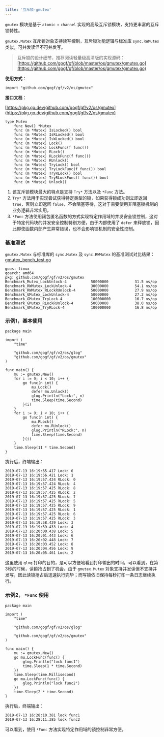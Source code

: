 ```yaml
---
title: '互斥锁-gmutex'
---
```


`gmutex` 模块是基于 `atomic` \+ `channel` 实现的高级互斥锁模块，支持更丰富的互斥锁特性。

`gmutex.Mutex` 互斥锁对象支持读写控制，互斥锁功能逻辑与标准库 `sync.RWMutex` 类似，可并发读但不可并发写。

> 互斥锁的设计细节，推荐阅读轻量级高清版的实现源码： [https://github.com/gogf/gf/blob/master/os/gmutex/gmutex.go](https://github.com/gogf/gf/blob/master/os/gmutex/gmutex.go)

**使用方式**：

```
import "github.com/gogf/gf/v2/os/gmutex"
```

**接口文档**：

[https://pkg.go.dev/github.com/gogf/gf/v2/os/gmutex](https://pkg.go.dev/github.com/gogf/gf/v2/os/gmutex)

```
type Mutex
    func New() *Mutex
    func (m *Mutex) IsLocked() bool
    func (m *Mutex) IsRLocked() bool
    func (m *Mutex) IsWLocked() bool
    func (m *Mutex) Lock()
    func (m *Mutex) LockFunc(f func())
    func (m *Mutex) RLock()
    func (m *Mutex) RLockFunc(f func())
    func (m *Mutex) RUnlock()
    func (m *Mutex) TryLock() bool
    func (m *Mutex) TryLockFunc(f func()) bool
    func (m *Mutex) TryRLock() bool
    func (m *Mutex) TryRLockFunc(f func()) bool
    func (m *Mutex) Unlock()
```

1. 该互斥锁模块最大的特点是支持 `Try*` 方法以及 `*Func` 方法。
2. `Try*` 方法用于实现尝试获得特定类型的锁，如果获得锁成功则立即返回 `true`，否则立即返回 `false`，不会阻塞等待，这对于需要使用非阻塞锁机制的业务逻辑非常实用。
3. `*Func` 方法使用闭包匿名函数的方式实现特定作用域的并发安全锁控制，这对于特定代码块的并发安全控制特别方便，由于内部使用了 `defer` 来释放锁，因此即使函数内部产生异常错误，也不会影响锁机制的安全性控制。

### 基准测试

`gmutex.Mutex` 与标准库的 `sync.Mutex` 及 `sync.RWMutex` 的基准测试对比结果： [gmutex\_bench\_test.go](https://github.com/gogf/gf/v2/blob/master/os/gmutex/gmutex_bench_test.go)

```
goos: linux
goarch: amd64
pkg: github.com/gogf/gf/v2/os/gmutex
Benchmark_Mutex_LockUnlock-4           50000000            31.5 ns/op
Benchmark_RWMutex_LockUnlock-4         30000000            54.1 ns/op
Benchmark_RWMutex_RLockRUnlock-4       50000000            27.9 ns/op
Benchmark_GMutex_LockUnlock-4          50000000            27.2 ns/op
Benchmark_GMutex_TryLock-4             100000000           16.7 ns/op
Benchmark_GMutex_RLockRUnlock-4        50000000            38.0 ns/op
Benchmark_GMutex_TryRLock-4            100000000           16.8 ns/op
```

### 示例1，基本使用

```
package main

import (
    "time"

    "github.com/gogf/gf/v2/os/glog"
    "github.com/gogf/gf/v2/os/gmutex"
)

func main() {
    mu := gmutex.New()
    for i := 0; i < 10; i++ {
        go func(n int) {
            mu.Lock()
            defer mu.Unlock()
            glog.Println("Lock:", n)
            time.Sleep(time.Second)
        }(i)
    }
    for i := 0; i < 10; i++ {
        go func(n int) {
            mu.RLock()
            defer mu.RUnlock()
            glog.Println("RLock:", n)
            time.Sleep(time.Second)
        }(i)
    }
    time.Sleep(11 * time.Second)
}
```

执行后，终端输出：

```
2019-07-13 16:19:55.417 Lock: 0
2019-07-13 16:19:56.421 Lock: 1
2019-07-13 16:19:57.424 RLock: 0
2019-07-13 16:19:57.424 RLock: 4
2019-07-13 16:19:57.425 RLock: 8
2019-07-13 16:19:57.425 RLock: 2
2019-07-13 16:19:57.425 RLock: 7
2019-07-13 16:19:57.425 RLock: 5
2019-07-13 16:19:57.425 RLock: 9
2019-07-13 16:19:57.425 RLock: 1
2019-07-13 16:19:57.425 RLock: 6
2019-07-13 16:19:57.425 RLock: 3
2019-07-13 16:19:58.429 Lock: 3
2019-07-13 16:19:59.433 Lock: 4
2019-07-13 16:20:00.438 Lock: 5
2019-07-13 16:20:01.443 Lock: 6
2019-07-13 16:20:02.448 Lock: 7
2019-07-13 16:20:03.452 Lock: 8
2019-07-13 16:20:04.456 Lock: 9
2019-07-13 16:20:05.461 Lock: 2
```

这里使用 `glog` 打印的目的，是可以方便地看到打印输出的时间。可以看到，在第3秒的时候，读锁抢占到了机会，由于 `gmutex.Mutex` 对象支持并发读但不支持并发写，因此读锁抢占后迅速执行完毕；而写锁依旧保持每秒打印一条日志继续执行。

### 示例2， `*Func` 使用

```
package main

import (
    "time"

    "github.com/gogf/gf/v2/os/glog"

    "github.com/gogf/gf/v2/os/gmutex"
)

func main() {
    mu := gmutex.New()
    go mu.LockFunc(func() {
        glog.Println("lock func1")
        time.Sleep(1 * time.Second)
    })
    time.Sleep(time.Millisecond)
    go mu.LockFunc(func() {
        glog.Println("lock func2")
    })
    time.Sleep(2 * time.Second)
}
```

执行后，终端输出：

```
2019-07-13 16:28:10.381 lock func1
2019-07-13 16:28:11.385 lock func2
```

可以看到，使用 `*Func` 方法实现特定作用域的锁控制非常方便。